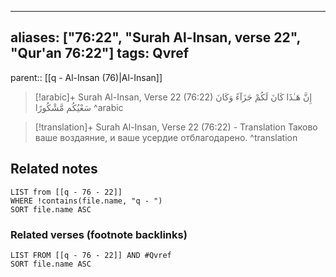 
---
aliases: ["76:22", "Surah Al-Insan, verse 22", "Qur'an 76:22"]
tags: Qvref
---

parent:: [[q - Al-Insan (76)|Al-Insan]]

> [!arabic]+ Surah Al-Insan, Verse 22 (76:22)
> <span class="quran-arabic">إِنَّ هَـٰذَا كَانَ لَكُمْ جَزَآءً وَكَانَ سَعْيُكُم مَّشْكُورًا</span>
^arabic

> [!translation]+ Surah Al-Insan, Verse 22 (76:22) - Translation
> Таково ваше воздаяние, и ваше усердие отблагодарено.
^translation



## Related notes
```dataview
LIST from [[q - 76 - 22]]
WHERE !contains(file.name, "q - ")
SORT file.name ASC
```

### Related verses (footnote backlinks)
```dataview
LIST FROM [[q - 76 - 22]] AND #Qvref
SORT file.name ASC
```


